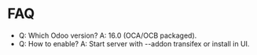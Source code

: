 # FAQ

- Q: Which Odoo version? A: 16.0 (OCA/OCB packaged).
- Q: How to enable? A: Start server with --addon transifex or install in UI.
